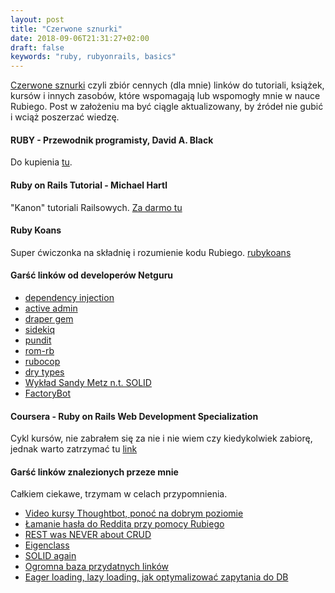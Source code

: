 ```yaml
---
layout: post
title: "Czerwone sznurki"
date: 2018-09-06T21:31:27+02:00
draft: false
keywords: "ruby, rubyonrails, basics"
---
```


[Czerwone sznurki](https://forum.rubyonrails.pl/t/czerwone-sznurki-czyli-linki-wybrane-z-blogow/2494) czyli zbiór cennych (dla mnie) linków do tutoriali, książek, kursów i innych zasobów, które wspomagają lub wspomogły mnie w nauce Rubiego. Post w założeniu ma być ciągle aktualizowany, by źródeł nie gubić i wciąż poszerzać wiedzę.

#### RUBY - Przewodnik programisty, David A. Black
Do kupienia [tu](https://www.dobre-ksiazki.com.pl/ruby-przewodnik-programisty-wydanie-ii-p515012.html). 

#### Ruby on Rails Tutorial - Michael Hartl
"Kanon" tutoriali Railsowych. [Za darmo tu](https://www.railstutorial.org/book)

#### Ruby Koans
Super ćwiczonka na składnię i rozumienie kodu Rubiego.
[rubykoans](http://rubykoans.com/)

#### Garść linków od developerów Netguru
- [dependency injection](https://medium.com/@Bakku1505/introduction-to-dependency-injection-in-ruby-dc238655a278)
- [active admin](https://github.com/activeadmin/activeadmin)
- [draper gem](https://github.com/drapergem/draper)
- [sidekiq](https://github.com/mperham/sidekiq)
- [pundit](https://github.com/varvet/pundit)
- [rom-rb](http://rom-rb.org/)
- [rubocop](https://github.com/rubocop-hq/rubocop)
- [dry types](https://github.com/dry-rb/dry-types)
- [Wykład Sandy Metz n.t. SOLID](https://www.youtube.com/watch?v=8STtzjyDTTQ)
- [FactoryBot](https://github.com/thoughtbot/factory_bot_rails)

#### Coursera - Ruby on Rails Web Development Specialization
Cykl kursów, nie zabrałem się za nie i nie wiem czy kiedykolwiek zabiorę, jednak warto zatrzymać tu [link](https://www.coursera.org/specializations/ruby-on-rails)  

#### Garść linków znalezionych przeze mnie
Całkiem ciekawe, trzymam w celach przypomnienia.  
- [Video kursy Thoughtbot, ponoć na dobrym poziomie](https://thoughtbot.com/upcase/rails)  
- [Łamanie hasła do Reddita przy pomocy Rubiego](https://haseebq.com/the-time-i-had-to-crack-my-own-reddit-password/)  
- [REST was NEVER about CRUD](https://tyk.io/blog/rest-never-crud/)  
- [Eigenclass](https://medium.com/@ethan.reid.roberts/rubys-anonymous-eigenclass-putting-the-ei-in-team-ebc1e8f8d668)  
- [SOLID again](https://rubygarage.org/blog/solid-principles-of-ood)  
- [Ogromna baza przydatnych linków](https://mixandgo.com/learn/how-to-learn-ruby-on-rails-in-2018-the-ultimate-guide)  
- [Eager loading, lazy loading, jak optymalizować zapytania do DB](https://dev.to/appsignal/activerecord-performance-the-n1-queries-antipattern-4f56?utm_source=additional_box&utm_medium=internal&utm_campaign=regular&booster_org=appsignal)
